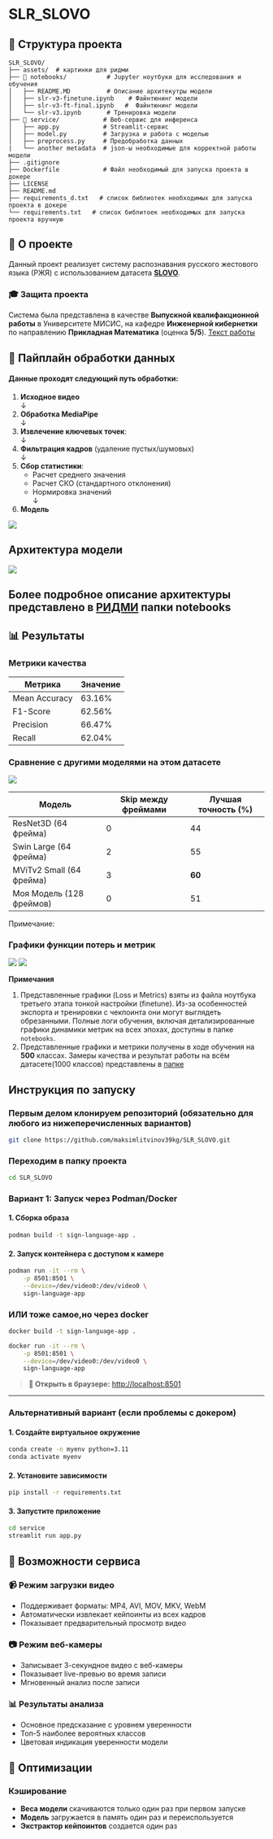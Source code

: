 # SLR_SLOVO

## 📁 Структура проекта

```
SLR_SLOVO/
├── assets/  # картинки для ридми
├── 📓 notebooks/           # Jupyter ноутбуки для исследования и обучения
│   ├── README.MD          # Описание архитекутры модели
│   ├── slr-v3-finetune.ipynb    # Файнтюнинг модели
│   ├── slr-v3-ft-final.ipynb   #  Файнтюнинг модели
│   └── slr-v3.ipynb       # Тренировка модели
├── 🔧 service/            # Веб-сервис для инференса
│   ├── app.py            # Streamlit-сервис
│   ├── model.py          # Загрузка и работа с моделью
│   ├── preprocess.py     # Предобработка данных     
|   └── another metadata  # json-ы необходимые для корректной работы модели
├── .gitignore  
├── Dockerfile            # Файл необходимый для запуска проекта в докере         
├── LICENSE
├── README.md    
├── requirements_d.txt   # список библиотек необходимых для запуска проекта в докере            
└── requirements.txt   # список библитоек необходимых для запуска проекта вручную         
```

## 🎯 О проекте  

Данный проект реализует систему распознавания русского жестового языка (РЖЯ) с использованием датасета [**SLOVO**](https://arxiv.org/abs/2305.14527).  

### 🎓 Защита проекта  
Система была представлена в качестве **Выпускной квалифакционной работы** в Университете МИСИС, на кафедре **Инженерной кибернетки** по направлению **Прикладная Математика** (оценка **5/5**). [Текст работы](https://drive.google.com/file/d/1IU3wsDahYnyywR9jaR9OGWYYy7yL0LQ5)

## 🔄 Пайплайн обработки данных

#### Данные проходят следующий путь обработки:

1. **Исходное видео**  
   ↓  
2. **Обработка MediaPipe**  
   ↓  
3. **Извлечение ключевых точек**:  
   ↓  
4. **Фильтрация кадров** (удаление пустых/шумовых)  
   ↓  
5. **Сбор статистики**:  
   - Расчет среднего значения  
   - Расчет СКО (стандартного отклонения)  
   - Нормировка значений  
   ↓  
6. **Модель**

![](assets/data_pipe.png)

## Архитектура модели

![](assets/a_final.png)

## Более подробное описание архитектуры представлено в [РИДМИ](notebooks/README.MD) папки notebooks

[](assets/a_final.png)

## 📊 Результаты

### Метрики качества

| Метрика | Значение |
|---------|----------|
| Mean Accuracy | 63.16% |
| F1-Score | 62.56% |
| Precision | 66.47% |
| Recall | 62.04% |

### Сравнение с другими моделями на этом датасете

![](assets/other_models.png)

| **Модель**               | **Skip между фреймами** | **Лучшая точность (%)** |
|--------------------------|-------------------------|-------------------------|
| ResNet3D (64 фрейма)     | 0                       | 44                      | 
| Swin Large (64 фрейма)   | 2                       | 55                      |
| MViTv2 Small (64 фрейма) | 3                       | **60**                      |
| Моя Модель (128 фреймов) | 0                       | 51                      |

Примечание:
### Графики функции потерь и метрик

![](assets/loss.png)
![](assets/metrics.png)

**Примечания**  
1) Представленные графики (Loss и Metrics) взяты из файла ноутбука третьего этапа тонкой настройки (finetune). Из-за особенностей экспорта и тренировки с чекпоинта они могут выглядеть обрезанными. Полные логи обучения, включая детализированные графики динамики метрик на всех эпохах, доступны в папке `notebooks`.
2) Представленные графики и метрики получены в ходе обучения на **500** классах. Замеры качества и результат работы на всём датасете(1000 классов) представлены в [папке](notebooks/1000_classes) 

## Инструкция по запуску

### Первым делом клонируем репозиторий (обязательно для любого из нижеперечисленных вариантов)

```bash 
git clone https://github.com/maksimlitvinov39kg/SLR_SLOVO.git
```

### Переходим в папку проекта

```bash
cd SLR_SLOVO
```

### **Вариант 1: Запуск через Podman/Docker**

#### 1. Сборка образа
```bash
podman build -t sign-language-app .
```

#### 2. Запуск контейнера с доступом к камере
```bash
podman run -it --rm \
    -p 8501:8501 \
    --device=/dev/video0:/dev/video0 \ 
    sign-language-app
```

### ИЛИ тоже самое,но через docker
```bash
docker build -t sign-language-app .
```
```bash
docker run -it --rm \
    -p 8501:8501 \
    --device=/dev/video0:/dev/video0 \
    sign-language-app
```

> **🔹 Открыть в браузере:** [http://localhost:8501](http://localhost:8501)  

---
### Альтернативный вариант (если проблемы с докером)

#### 1. Создайте виртуальное окружение

```bash
conda create -n myenv python=3.11
conda activate myenv
```

#### 2. Установите зависимости

```bash
pip install -r requirements.txt
```

#### 3. Запустите приложение

```bash
cd service
streamlit run app.py
```

## 🎯 Возможности сервиса

### 📹 Режим загрузки видео
- Поддерживает форматы: MP4, AVI, MOV, MKV, WebM
- Автоматически извлекает кейпоинты из всех кадров
- Показывает предварительный просмотр видео

### 📷 Режим веб-камеры
- Записывает 3-секундное видео с веб-камеры
- Показывает live-превью во время записи
- Мгновенный анализ после записи

### 📊 Результаты анализа
- Основное предсказание с уровнем уверенности
- Топ-5 наиболее вероятных классов
- Цветовая индикация уверенности модели

## 🔧 Оптимизации

### Кэширование
- **Веса модели** скачиваются только один раз при первом запуске
- **Модель** загружается в память один раз и переиспользуется
- **Экстрактор кейпоинтов** создается один раз
